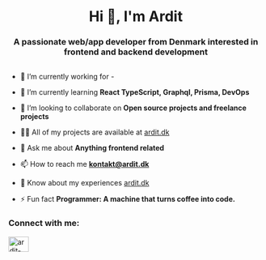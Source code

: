 

<!--
**ArditGashi/ArditGashi** is a ✨ _special_ ✨ repository because its `README.md` (this file) appears on your GitHub profile.

Here are some ideas to get you started:

- 🔭 I’m currently working on ...
- 🌱 I’m currently learning ...
- 👯 I’m looking to collaborate on ...
- 🤔 I’m looking for help with ...
- 💬 Ask me about ...
- 📫 How to reach me: ...
- 😄 Pronouns: ...
- ⚡ Fun fact: ...
-->


<h1 align="center">Hi 👋, I'm Ardit</h1>
<h3 align="center">A passionate web/app developer from Denmark interested in frontend and backend development</h3>

<p align="left"> <a href="https://twitter.com/" target="blank"><img src="https://img.shields.io/twitter/follow/?logo=twitter&style=for-the-badge" alt="" /></a> </p>

- 🔭 I’m currently working for -

- 🌱 I’m currently learning **React TypeScript, Graphql, Prisma, DevOps**

- 👯 I’m looking to collaborate on **Open source projects and freelance projects**

- 👨‍💻 All of my projects are available at [ardit.dk](ardit.dk)

- 💬 Ask me about **Anything frontend related**

- 📫 How to reach me **kontakt@ardit.dk**

- 📄 Know about my experiences [ardit.dk](ardit.dk)

- ⚡ Fun fact **Programmer: A machine that turns coffee into code.**

<h3 align="left">Connect with me:</h3>
<p align="left">
<a href="https://linkedin.com/in/ardit-gashi" target="blank"><img align="center" src="https://raw.githubusercontent.com/rahuldkjain/github-profile-readme-generator/master/src/images/icons/Social/linked-in-alt.svg" alt="ardit-gashi" height="30" width="40" /></a>
</p>
